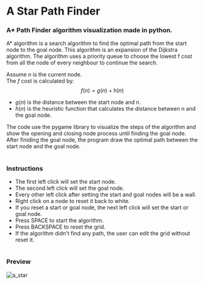 # A Star Path Finder
### A* Path Finder algorithm visualization made in python.

A* algorithm is a search algorithm to find the optimal path from the start node to the goal node.
This algorithm is an expansion of the Dijkstra algorithm.
The algorithm uses a priority queue to choose the lowest f cost from all the node of every neighbour to continue the search.

Assume $n$ is the current node.  
The $f$ cost is calculated by: $$f(n) = g(n) + h(n)$$
- $g(n)$ is the distance between the start node and n.
- $h(n)$ is the heuristic function that calculates the distance between n and the goal node.

The code use the pygame library to visualize the steps of the algorithm and show the opening and closing node process until finding the goal node.
After finiding the goal node, the program draw the optimal path between the start node and the goal node.

#

### Instructions
- The first left click will set the start node.
- The second left click will set the goal node.
- Every other left click after setting the start and goal nodes will be a wall.
- Right click on a node to reset it back to white.
- If you reset a start or goal node, the next left click will set the start or goal node.
- Press SPACE to start the algorithm.
- Press BACKSPACE to reset the grid.
- If the algorithm didn't find any path, the user can edit the grid without reset it.

#

### Preview
![a_star](https://user-images.githubusercontent.com/66797449/153715956-88083bed-cb7d-4b4c-a83e-a0dc40d653d6.gif)
